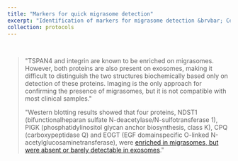```yaml
---
title: "Markers for quick migrasome detection"
excerpt: "Identification of markers for migrasome detection &brvbar; Cell Discovery"
collection: protocols
---
```


<br>

>"TSPAN4 and integrin are known to be enriched on migrasomes. However, both proteins are also present on exosomes, making it difficult to distinguish the two structures biochemically based only on detection of these proteins. Imaging is the only approach for confirming the presence of migrasomes, but it is not compatible with most clinical samples."
>
>"Western blotting results showed that four proteins, NDST1 (bifunctionalheparan sulfate N-deacetylase/N-sulfotransferase 1),
PIGK (phosphatidylinositol glycan anchor biosynthesis, class K), CPQ (carboxypeptidase Q) and EOGT (EGF domainspecific O-linked N-acetylglucosaminetransferase), were [enriched in migrasomes, but were absent or barely detectable in exosomes](https://github.com/LiYuLab/figures-for-liyu-lab-page/raw/master/protocols/Identification%20of%20markers%20for%20migrasome%20detection.pdf)."